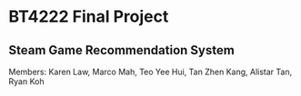 # BT4222 Final Project
## Steam Game Recommendation System
Members: Karen Law, 
Marco Mah, 
Teo Yee Hui, 
Tan Zhen Kang, 
Alistar Tan, 
Ryan Koh
